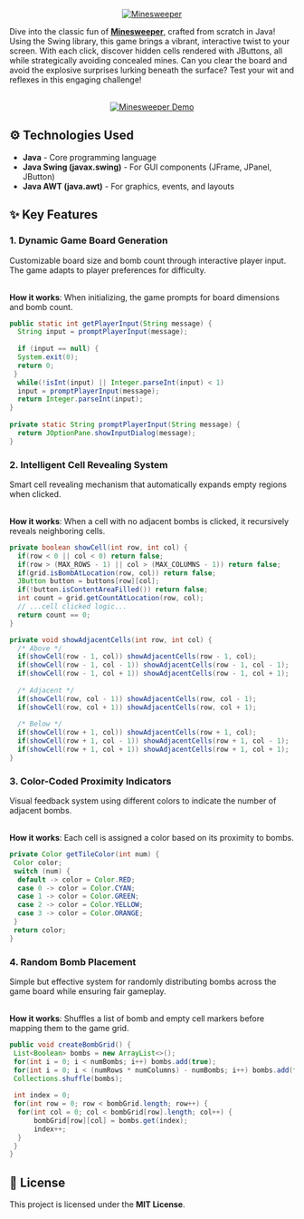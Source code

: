 
<p align="center">
  <a href="https://youtu.be/deQg4iv0wBo?si=S4ay1qUOPT6CY73T" target="_blank" rel="noreferrer"><img src="https://i.imgur.com/JPns3Pn.png" alt="Minesweeper"></a>
</p>


Dive into the classic fun of **[Minesweeper](https://youtu.be/deQg4iv0wBo?si=A2UHGcFiA7-8lVqB)**, crafted from scratch in Java! Using the Swing library, this game brings a vibrant, interactive twist to your screen. With each click, discover hidden cells rendered with JButtons, all while strategically avoiding concealed mines. Can you clear the board and avoid the explosive surprises lurking beneath the surface? Test your wit and reflexes in this engaging challenge!  
&nbsp;

<p align="center">
  <a href="https://i.imgur.com/IeVRZth.gif">
    <img src="https://i.imgur.com/IeVRZth.gif" alt="Minesweeper Demo">
  </a>
</p>

## ⚙️ Technologies Used

-   **Java** - Core programming language
-   **Java Swing (javax.swing)** - For GUI components (JFrame, JPanel, JButton)
-   **Java AWT (java.awt)** - For graphics, events, and layouts
&nbsp;

## ✨ Key Features

### 1. Dynamic Game Board Generation

Customizable board size and bomb count through interactive player input. The game adapts to player preferences for difficulty.  
&nbsp;

**How it works**: When initializing, the game prompts for board dimensions and bomb count.

```java
public static int getPlayerInput(String message) {  
  String input = promptPlayerInput(message);  
  
  if (input == null) {  
  System.exit(0);  
  return 0;  
 }  
  while(!isInt(input) || Integer.parseInt(input) < 1)  
  input = promptPlayerInput(message);  
  return Integer.parseInt(input);  
}  
  
private static String promptPlayerInput(String message) {  
  return JOptionPane.showInputDialog(message);  
}
```

### 2. Intelligent Cell Revealing System

Smart cell revealing mechanism that automatically expands empty regions when clicked.  
&nbsp;

**How it works**: When a cell with no adjacent bombs is clicked, it recursively reveals neighboring cells.

```java
private boolean showCell(int row, int col) {  
  if(row < 0 || col < 0) return false;  
  if(row > (MAX_ROWS - 1) || col > (MAX_COLUMNS - 1)) return false;  
  if(grid.isBombAtLocation(row, col)) return false;  
  JButton button = buttons[row][col];  
  if(!button.isContentAreaFilled()) return false;  
  int count = grid.getCountAtLocation(row, col);  
  // ...cell clicked logic...
  return count == 0;  
}

private void showAdjacentCells(int row, int col) {  
  /* Above */
  if(showCell(row - 1, col)) showAdjacentCells(row - 1, col);  
  if(showCell(row - 1, col - 1)) showAdjacentCells(row - 1, col - 1);  
  if(showCell(row - 1, col + 1)) showAdjacentCells(row - 1, col + 1);  
  
  /* Adjacent */ 
  if(showCell(row, col - 1)) showAdjacentCells(row, col - 1);  
  if(showCell(row, col + 1)) showAdjacentCells(row, col + 1);  
  
  /* Below */
  if(showCell(row + 1, col)) showAdjacentCells(row + 1, col);  
  if(showCell(row + 1, col - 1)) showAdjacentCells(row + 1, col - 1);  
  if(showCell(row + 1, col + 1)) showAdjacentCells(row + 1, col + 1);  
}
```

### 3. Color-Coded Proximity Indicators

Visual feedback system using different colors to indicate the number of adjacent bombs.  
&nbsp;

**How it works**: Each cell is assigned a color based on its proximity to bombs.

```java
private Color getTileColor(int num) {  
 Color color;  
 switch (num) {  
  default -> color = Color.RED;  
  case 0 -> color = Color.CYAN;  
  case 1 -> color = Color.GREEN;  
  case 2 -> color = Color.YELLOW;  
  case 3 -> color = Color.ORANGE;  
 }  
 return color;  
}
```

### 4. Random Bomb Placement

Simple but effective system for randomly distributing bombs across the game board while ensuring fair gameplay.  
&nbsp;

**How it works**: Shuffles a list of bomb and empty cell markers before mapping them to the game grid.

```java
public void createBombGrid() {  
 List<Boolean> bombs = new ArrayList<>();  
 for(int i = 0; i < numBombs; i++) bombs.add(true);  
 for(int i = 0; i < (numRows * numColumns) - numBombs; i++) bombs.add(false);  
 Collections.shuffle(bombs);  
  
 int index = 0;  
 for(int row = 0; row < bombGrid.length; row++) {  
  for(int col = 0; col < bombGrid[row].length; col++) {  
	  bombGrid[row][col] = bombs.get(index);  
	  index++;  
  } 
 }
}
```

## 📜 License

This project is licensed under the **MIT License**.  

